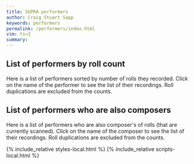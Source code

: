 ```yaml
---
title: SUPRA performers
author: Craig Stuart Sapp
keywords: performers
permalink: /performers/index.html
vim: ts=3
summary: 
---
```


<a name="Pianists"></a>
<article>
<h2> List of performers by roll count</h2>

Here is a list of performers sorted by number of rolls they recorded.
Click on the name of the performer to see the list of their recordings.
Roll duplications are excluded from the counts.

<div id="pianists"></div>
</article>


<a name="Dual"></a>
<article>
<h2> List of performers who are also composers </h2>

Here is a list of performers who are also composer's of rolls (that
are currently scanned).  Click on the name of the composer to see
the list of their recordings.  Roll duplications are excluded from
the counts.

<div id="dual"></div>
</article>

{% include_relative styles-local.html %}
{% include_relative scripts-local.html %}




